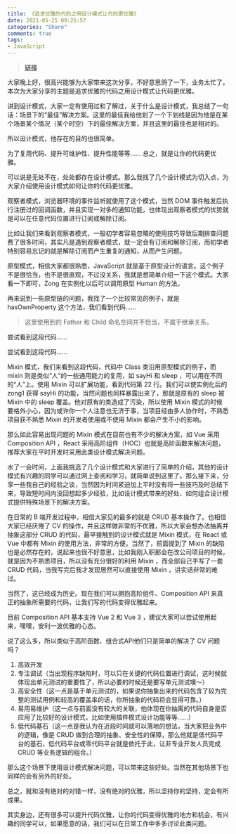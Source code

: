 ```yaml
---
title: 《追求优雅的代码之用设计模式让代码更优雅》
date: 2021-05-25 09:25:57
categories: "Share"
comments: true
tags:
- JavaScript
---
```


<!-- no node -->

<!-- more -->

> [链接](https://github.com/zongzi531/daily-learning/blob/master/share/%E8%BF%BD%E6%B1%82%E4%BC%98%E9%9B%85%E7%9A%84%E4%BB%A3%E7%A0%812.pdf)

大家晚上好，很高兴能够为大家带来这次分享，不好意思鸽了一下，业务太忙了。本次为大家分享的主题是追求优雅的代码之用设计模式让代码更优雅。

讲到设计模式，大家一定有使用过和了解过，关于什么是设计模式，我总结了一句话：场景下的“最佳”解决方案。这里的最佳我给他划了一个下划线是因为他是在某个场景某个情况（某个时空）下的最佳解决方案，并且这里的最佳也是相对的。

所以设计模式，他存在的目的也很简单。

为了复用代码、提升可维护性、提升性能等等…… 总之，就是让你的代码更优雅。

可以说是无处不在，处处都存在设计模式。那么我找了几个设计模式为切入点，为大家介绍使用设计模式如何让你的代码更优雅。

观察者模式，浏览器环境的事件监听就使用了这个模式，当然 DOM 事件触发后执行注册过的回调函数，并且实现一对多的通知功能，也体现出观察者模式的优势就是可以在任意代码位置进行订阅或解除订阅。

比如让我们来看到观察者模式，一般初学者容易忽略的使用技巧导致后期排查问题费了很多时间，其实凡是遇到观察者模式，就一定会有订阅和解除订阅，而初学者特别容易忘记的就是解除订阅而产生重复的通知，从而产生问题。

原型模式，相信大家都很熟悉，JavaScript 就是基于原型设计的语言。这个例子不是很恰当，也不是很直观，不过没关系，我就是想简单介绍一下这个模式。大家看一下即可，Zong 在实例化以后可以调用原型 Human 的方法。

再来说到一些原型链的问题，我找了一个比较常见的例子，就是 hasOwnProperty 这个方法，我们看到代码……

> 这里使用到的 Father 和 Child 命名空间并不恰当，不属于继承关系。

尝试看到这段代码……

尝试看到这段代码……

Mixin 模式，我们来看到这段代码，代码中 Class 类沿用原型模式的例子，而 mixin 则是类似“人”的一些通用能力的复用，如 sayHi 和 sleep ，可以用在不同的“人”上。使用 Mixin 可以扩展功能，看到代码第 22 行。我们可以使实例化后的 zong1 获得 sayHi 的功能，当然问题也同样暴露出来了，那就是原有的 sleep 被 Mixin 中的 sleep 覆盖。他对原有的类造成了污染，所以使用 Mixin 模式的时候要格外小心，因为或许你一个人注意也无济于事，当项目经由多人协作时，不熟悉项目获不熟悉 Mixin 的开发者使用或不使用 Mixin 都会产生不小的影响。

那么如此容易出现问题的 Mixin 模式在目前也有不少的解决方案，如 Vue 采用 Composition API ，React 采用高阶组件（HOC）也就是高阶函数来解决问题，推荐大家在平时开发时采用此类设计模式解决问题。

水了一会时间，上面我挑选了几个设计模式和大家进行了简单的介绍，其他的设计模式有兴趣的同学可以通过网上查阅和学习，就简单说到这里了。那么接下来，分享一些我自己的经验之谈，当然因为时间紧迫加上平时没有将一些技巧及时总结下来，导致短时间内没回想起多少经验，比如设计模式带来的好处、如何组合设计模式提供特殊场景下的解决方案。

在日常的 B 端开发过程中，相信大家见的最多的就是 CRUD 基本操作了。也相信大家已经厌倦了 CV 的操作，并且这样做非常的不优雅，所以大家会想办法抽离并抽象这部分 CRUD 的代码，最早接触到的设计模式就是 Mixin 模式，在 React 或 Vue 中都有 Mixin 的使用方法，非常的方便。当然了，前面提到了 Mixin 的缺陷也是必然存在的，说起来也很不好意思，比如我刚入职那会在改公司项目的时候，就是因为不熟悉项目，所以没有充分很好的利用 Mixin ，而全部自己手写了一套 CRUD 代码，当我写完后我才发现居然可以直接使用 Mixin ，讲实话非常的难过。

当然了，这已经成为历史。现在我们可以拥抱高阶组件、Composition API 来真正的抽象所需要的代码，让我们写的代码变得优雅起来。

目前 Composition API 基本支持 Vue 2 和 Vue 3 ，建议大家可以尝试使用起来，嘿嘿，安利一波优雅的心态。

说了这么多，所以类似于高阶函数、组合式API他们只是简单的解决了 CV 问题吗？

1. 高效开发
2. 专注调试（当出现程序缺陷时，可以只在关键的代码位置进行调试，这时候就体现出单元测试的重要性了，所以必要的时候还是要写单元测试噢～）
3. 高安全性（这一点是基于单元测试的，如果说你抽象出来的代码包含了较为完整的测试用例和较高的覆盖率的话，你所抽象的代码将会显得可靠。）
4. 易用易维护（这一点与前面没有较大的关联，他体现在你抽离的代码自身是否应用了比较好的设计模式，比如使用插件模式设计功能等等……）
5. 低代码基石（这一点是我认为在近段时间就可以落地的想法，当大家把业务中的逻辑，像是 CRUD 做到合理的抽象、安全性的保障，那么他就是低代码平台的基石，低代码平台或零代码平台就是依托于此，让非专业开发人员完成 CRUD 等业务逻辑的组合。）

那么这个场景下使用设计模式解决问题，可以带来这些好处。当然在其他场景下也同样的会有另外的好处。
 
总之，就和没有绝对的对错一样，没有绝对的优雅，所以坚持你的坚持，定会有所成果。

其实身边，还有很多可以提升代码优雅，让你的代码变得优雅的地方和机会，有兴趣的同学可以，如果愿意的话，我们可以在日常工作中多多讨论此类问题。
